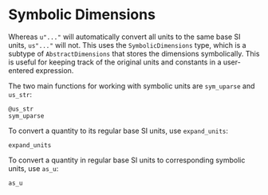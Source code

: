 # Symbolic Dimensions

Whereas `u"..."` will automatically convert all units to the same
base SI units, `us"..."` will not. This uses the `SymbolicDimensions`
type, which is a subtype of `AbstractDimensions` that stores the
dimensions symbolically. This is useful for keeping track of the
original units and constants in a user-entered expression.

The two main functions for working with symbolic
units are `sym_uparse` and `us_str`:

```@docs
@us_str
sym_uparse
```

To convert a quantity to its regular base SI units, use `expand_units`:

```@docs
expand_units
```

To convert a quantity in regular base SI units to corresponding symbolic units, use `as_u`:

```@docs
as_u
```
